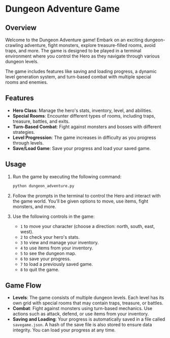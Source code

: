 
 # Dungeon Adventure Game

## Overview

Welcome to the Dungeon Adventure game! Embark on an exciting dungeon-crawling adventure, fight monsters, explore treasure-filled rooms, avoid traps, and more. The game is designed to be played in a terminal environment where you control the Hero as they navigate through various dungeon levels.

The game includes features like saving and loading progress, a dynamic level generation system, and turn-based combat with multiple special rooms and enemies.

## Features

- **Hero Class**: Manage the hero's stats, inventory, level, and abilities.
- **Special Rooms**: Encounter different types of rooms, including traps, treasure, battles, and exits.
- **Turn-Based Combat**: Fight against monsters and bosses with different strategies.
- **Level Progression**: The game increases in difficulty as you progress through levels.
- **Save/Load Game**: Save your progress and load your saved game.


## Usage

1. Run the game by executing the following command:

    ```bash
    python dungeon_adventure.py
    ```

2. Follow the prompts in the terminal to control the Hero and interact with the game world. You'll be given options to move, use items, fight monsters, and more.

3. Use the following controls in the game:
   - `1` to move your character (choose a direction: north, south, east, west).
   - `2` to check your hero's stats.
   - `3` to view and manage your inventory.
   - `4` to use items from your inventory.
   - `5` to see the dungeon map.
   - `6` to save your progress.
   - `7` to load a previously saved game.
   - `8` to quit the game.

## Game Flow

- **Levels**: The game consists of multiple dungeon levels. Each level has its own grid with special rooms that may contain traps, treasure, or battles.
- **Combat**: Fight against monsters using turn-based mechanics. Use actions such as attack, defend, or use items from your inventory.
- **Saving and Loading**: Your progress is automatically saved in a file called `savegame.json`. A hash of the save file is also stored to ensure data integrity. You can load your progress at any time.


